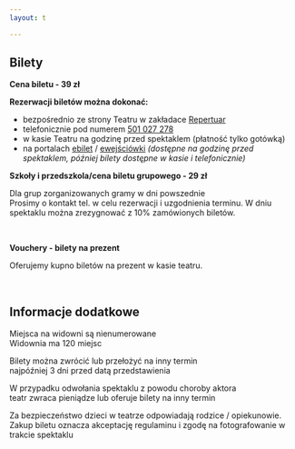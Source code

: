 ```yaml
---
layout: t

---
```

## Bilety

**Cena biletu - 39 zł**

**Rezerwacji biletów można dokonać:**

* bezpośrednio ze strony Teatru w zakładace [Repertuar](http://www.maskarada.waw.pl/t/repertuar.html)
* telefonicznie pod numerem <a href="tel:501-027-278" onClick="fbq('track', 'CallFromTickets');"> 501 027 278</a>
* w kasie Teatru na godzinę przed spektaklem (płatność tylko gotówką)
* na portalach [ebilet](https://www.ebilet.pl/szukaj.php?t=o&oid=1233) / [ewejściówki](https://ewejsciowki.pl/warszawa/oferty/teatr-maskarada,333)
  _(dostępne na godzinę przed spektaklem, później bilety dostępne w kasie i telefonicznie)_

**Szkoły i przedszkola/cena biletu grupowego - 29 zł**

Dla grup zorganizowanych gramy w dni powszednie  
Prosimy o kontakt tel. w celu rezerwacji i uzgodnienia terminu.
W dniu spektaklu można zrezygnować z 10% zamówionych biletów.  


<br />


**Vouchery - bilety na prezent**

Oferujemy kupno biletów na prezent w kasie teatru.

<br />


## Informacje dodatkowe

Miejsca na widowni są nienumerowane  
Widownia ma 120 miejsc

Bilety można zwrócić lub przełożyć na inny termin  
najpóźniej 3 dni przed datą przedstawienia

W przypadku odwołania spektaklu z powodu choroby aktora  
teatr zwraca pieniądze lub oferuje bilety na inny termin

Za bezpieczeństwo dzieci w teatrze odpowiadają rodzice / opiekunowie.
Zakup biletu oznacza akceptację regulaminu i zgodę na fotografowanie w trakcie spektaklu